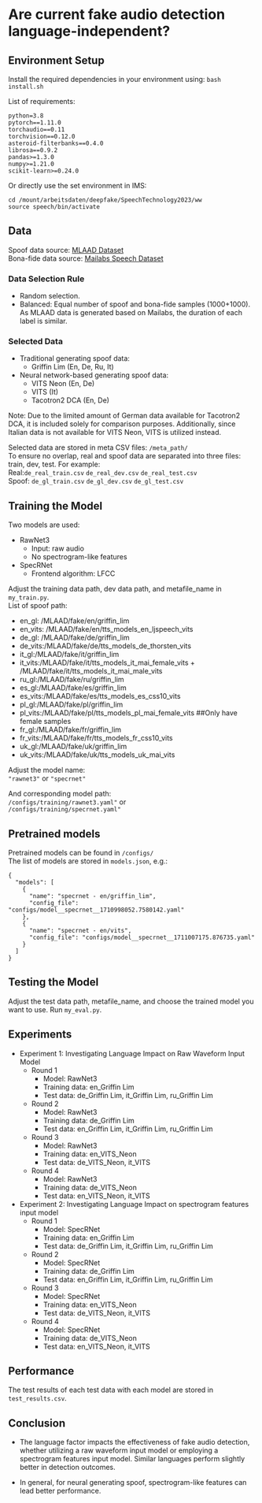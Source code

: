 # Are current fake audio detection language-independent?

## Environment Setup

Install the required dependencies in your environment using:
`bash install.sh`

List of requirements: 

```
python=3.8  
pytorch==1.11.0  
torchaudio==0.11  
torchvision==0.12.0  
asteroid-filterbanks==0.4.0  
librosa==0.9.2  
pandas>=1.3.0  
numpy>=1.21.0  
scikit-learn>=0.24.0
``` 

Or directly use the set environment in IMS:    
```
cd /mount/arbeitsdaten/deepfake/SpeechTechnology2023/ww
source speech/bin/activate
```

## Data
Spoof data source: [MLAAD Dataset](https://owncloud.fraunhofer.de/index.php/s/tL2Y1FKrWiX4ZtP#editor)  
Bona-fide data source: [Mailabs Speech Dataset](https://www.caito.de/2019/01/03/the-m-ailabs-speech-dataset/)

### Data Selection Rule
- Random selection.  
- Balanced: Equal number of spoof and bona-fide samples (1000+1000). As MLAAD data is generated based on Mailabs, the duration of each label is similar.

### Selected Data
- Traditional generating spoof data:  
  - Griffin Lim (En, De, Ru, It)  
- Neural network-based generating spoof data:  
  - VITS Neon (En, De)
  - VITS  (It)
  - Tacotron2 DCA  (En, De)

Note: Due to the limited amount of German data available for Tacotron2 DCA, it is included solely for comparison purposes. Additionally, since Italian data is not available for VITS Neon, VITS is utilized instead.

Selected data are stored in meta CSV files: `/meta_path/`  
To ensure no overlap, real and spoof data are separated into three files: train, dev, test. For example:  
Real:`de_real_train.csv` `de_real_dev.csv` `de_real_test.csv`   
Spoof: `de_gl_train.csv` `de_gl_dev.csv` `de_gl_test.csv`  

## Training the Model
Two models are used:   
- RawNet3  
  - Input: raw audio  
  - No spectrogram-like features  
- SpecRNet  
  - Frontend algorithm: LFCC  

Adjust the training data path, dev data path, and metafile_name in `my_train.py`.  
List of spoof path:  
- en_gl: /MLAAD/fake/en/griffin_lim
- en_vits: /MLAAD/fake/en/tts_models_en_ljspeech_vits
- de_gl: /MLAAD/fake/de/griffin_lim
- de_vits:/MLAAD/fake/de/tts_models_de_thorsten_vits
- it_gl:/MLAAD/fake/it/griffin_lim
- it_vits:/MLAAD/fake/it/tts_models_it_mai_female_vits + /MLAAD/fake/it/tts_models_it_mai_male_vits 
- ru_gl:/MLAAD/fake/ru/griffin_lim
- es_gl:/MLAAD/fake/es/griffin_lim
- es_vits:/MLAAD/fake/es/tts_models_es_css10_vits
- pl_gl:/MLAAD/fake/pl/griffin_lim
- pl_vits:/MLAAD/fake/pl/tts_models_pl_mai_female_vits ##Only have female samples
- fr_gl:/MLAAD/fake/fr/griffin_lim
- fr_vits:/MLAAD/fake/fr/tts_models_fr_css10_vits
- uk_gl:/MLAAD/fake/uk/griffin_lim
- uk_vits:/MLAAD/fake/uk/tts_models_uk_mai_vits

Adjust the model name:  
`"rawnet3"` or `"specrnet"`  

And corresponding model path:  
`/configs/training/rawnet3.yaml"` or  
`/configs/training/specrnet.yaml"`  

## Pretrained models
Pretrained models can be found in `/configs/`  
The list of models are stored in `models.json`, e.g.:  
```
{
  "models": [
    {
      "name": "specrnet - en/griffin_lim",
      "config_file": "configs/model__specrnet__1710998052.7580142.yaml"
    },
    {
      "name": "specrnet - en/vits",
      "config_file": "configs/model__specrnet__1711007175.876735.yaml"
    }
  ]
}
```
  
## Testing the Model
Adjust the test data path, metafile_name, and choose the trained model you want to use. Run `my_eval.py`.

## Experiments
- Experiment 1: Investigating Language Impact on Raw Waveform Input Model
  - Round 1
    - Model: RawNet3
    - Training data: en_Griffin Lim
    - Test data: de_Griffin Lim, it_Griffin Lim, ru_Griffin Lim
  - Round 2
    - Model: RawNet3
    - Training data: de_Griffin Lim
    - Test data: en_Griffin Lim, it_Griffin Lim, ru_Griffin Lim
  - Round 3
    - Model: RawNet3
    - Training data: en_VITS_Neon
    - Test data: de_VITS_Neon, it_VITS
  - Round 4
    - Model: RawNet3
    - Training data: de_VITS_Neon
    - Test data: en_VITS_Neon, it_VITS 
- Experiment 2: Investigating Language Impact on spectrogram features input model
  - Round 1
    - Model: SpecRNet
    - Training data: en_Griffin Lim
    - Test data: de_Griffin Lim, it_Griffin Lim, ru_Griffin Lim
  - Round 2
    - Model: SpecRNet
    - Training data: de_Griffin Lim
    - Test data: en_Griffin Lim, it_Griffin Lim, ru_Griffin Lim
  - Round 3
    - Model: SpecRNet
    - Training data: en_VITS_Neon
    - Test data: de_VITS_Neon, it_VITS
  - Round 4
    - Model: SpecRNet
    - Training data: de_VITS_Neon
    - Test data: en_VITS_Neon, it_VITS
    
## Performance
The test results of each test data with each model are stored in `test_results.csv`.

## Conclusion
- The language factor impacts the effectiveness of fake audio detection, whether utilizing a raw waveform input model or employing a spectrogram features input model. Similar languages perform slightly better in detection outcomes.

- In general, for neural generating spoof, spectrogram-like features can lead better performance.



